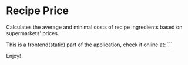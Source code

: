 
# Recipe Price

Calculates the average and minimal costs of recipe ingredients based on supermarkets' prices. 

This is a frontend(static) part of the application, check it online at: [```](https://tangerine-genie-ceb96f.netlify.app/)

Enjoy!
